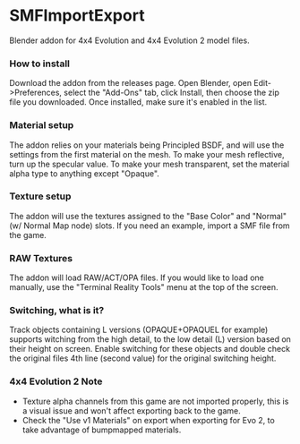 
# SMFImportExport
Blender addon for 4x4 Evolution and 4x4 Evolution 2 model files.

### How to install
Download the addon from the releases page. Open Blender, open Edit->Preferences, select the "Add-Ons" tab, click Install, then choose the zip file you downloaded. Once installed, make sure it's enabled in the list.

### Material setup
The addon relies on your materials being Principled BSDF, and will use the settings from the first material on the mesh. To make your mesh reflective, turn up the specular value. To make your mesh transparent, set the material alpha type to anything except "Opaque". 

### Texture setup
The addon will use the textures assigned to the "Base Color" and "Normal" (w/ Normal Map node) slots. If you need an example, import a SMF file from the game.

### RAW Textures
The addon will load RAW/ACT/OPA files. If you would like to load one manually, use the "Terminal Reality Tools" menu at the top of the screen.

### Switching, what is it?
Track objects containing L versions (OPAQUE+OPAQUEL for example) supports witching from the high detail, to the low detail (L) version based on their height on screen. Enable switching for these objects and double check the original files 4th line (second value) for the original switching height.

### 4x4 Evolution 2 Note
- Texture alpha channels from this game are not imported properly, this is a visual issue and won't affect exporting back to the game.
- Check the "Use v1 Materials" on export when exporting for Evo 2, to take advantage of bumpmapped materials.
